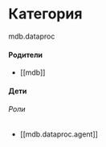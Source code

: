 # Категория

mdb.dataproc


#### Родители

- [[mdb]]


#### Дети

###### Роли
- [[mdb.dataproc.agent]]

